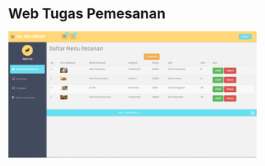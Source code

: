 # Web Tugas Pemesanan

![alt text](https://github.com/akuian/webtugaspemesanan/blob/master/snp1.PNG)
